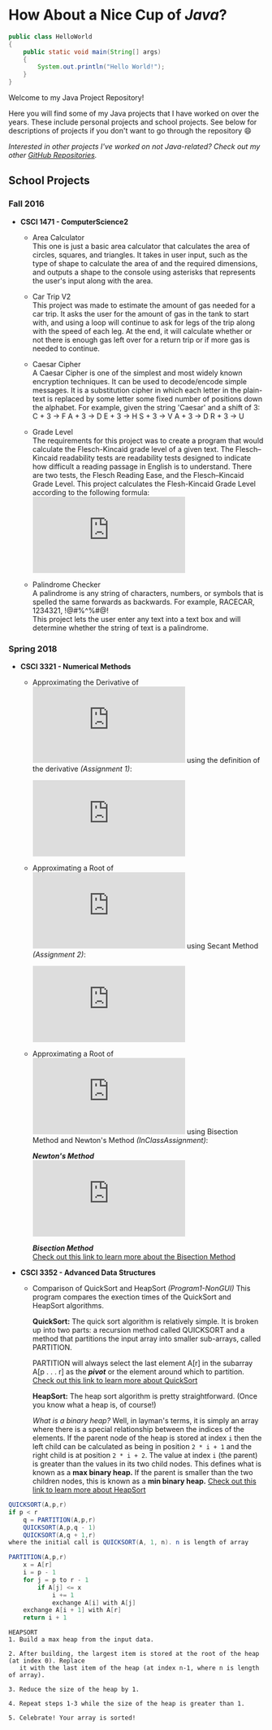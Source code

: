 # How About a Nice Cup of _Java_?
```java
public class HelloWorld
{
    public static void main(String[] args)
    {
        System.out.println("Hello World!");
    }
}
```
Welcome to my Java Project Repository!

Here you will find some of my Java projects that I have worked on over the years. These include personal projects and school projects. See below for descriptions of projects if you don't want to go through the repository :smile:

_Interested in other projects I've worked on not Java-related? Check out my other [GitHub Repositories](https://github.com/ethan-hann)._

## School Projects
### Fall 2016
* **CSCI 1471 - ComputerScience2**
  * Area Calculator  
     This one is just a basic area calculator that calculates the area of circles, squares, and triangles.
     It takes in user input, such as the type of shape to calculate the area of and the required dimensions, and outputs a shape to the console using asterisks that represents the user's input along with the area.

  * Car Trip V2  
     This project was made to estimate the amount of gas needed for a car trip. It asks the user for the amount of gas in the tank to start with, and using a loop will continue to ask for legs of the trip along with the speed of each leg. At the end, it will calculate whether or not there is enough gas left over for a return trip or if more gas is needed to continue.

  * Caesar Cipher  
     A Caesar Cipher is one of the simplest and most widely known encryption techniques. It can be used to decode/encode simple messages. It is a substitution cipher in which each letter in the plain-text is replaced by some letter some fixed number of positions down the alphabet. For example, given the string 'Caesar' and a shift of 3:
            C + 3 -> F
            A + 3 -> D
            E + 3 -> H
            S + 3 -> V
            A + 3 -> D
            R + 3 -> U

  * Grade Level  
     The requirements for this project was to create a program that would calculate the Flesch-Kincaid grade level of a given text. The Flesch–Kincaid readability tests are readability tests designed to indicate how difficult a reading passage in English is to understand. There are two tests, the Flesch Reading Ease, and the Flesch–Kincaid Grade Level. This project calculates the Flesh-Kincaid Grade Level according to the following formula:  
     ![grade-level](http://latex.codecogs.com/gif.latex?0.39%20*%20%28%5Cfrac%7B%5Ctext%7Btotal%20words%7D%7D%7B%5Ctext%7Btotal%20sentences%7D%7D%29%20&plus;%2011.8%20*%20%28%5Cfrac%7B%5Ctext%7Btotal%20syllables%7D%7D%7B%5Ctext%7Btotal%20words%7D%7D%29%20-%2015.59)

  * Palindrome Checker  
     A palindrome is any string of characters, numbers, or symbols that is spelled the same forwards as backwards. For example, RACECAR, 1234321, !@#%^%#@!  
     This project lets the user enter any text into a text box and will determine whether the string of text is a palindrome.

### Spring 2018
* **CSCI 3321 - Numerical Methods**
  * Approximating the Derivative of ![f(x)](http://latex.codecogs.com/gif.latex?f%28x%29) using the definition of the derivative _(Assignment 1)_:

     ![equation](http://latex.codecogs.com/gif.latex?f%27%28x%29%20%3D%20%5Clim_%7Bh%20%5Cto%200%7D%20%5Cfrac%7Bf%28x&plus;h%29%20-%20f%28x%29%7D%7Bh%7D)

  * Approximating a Root of ![f(x)](http://latex.codecogs.com/gif.latex?f%28x%29) using Secant Method _(Assignment 2)_:

     ![equation](http://latex.codecogs.com/gif.latex?x_%7Bn&plus;1%7D%20%3D%20x_%7Bn%7D%20-%20%5Cfrac%7Bf%28x_%7Bn%7D%29%28x_%7Bn%7D%20-%20x_%7Bn-1%7D%29%7D%7Bf%28x_%7Bn%7D%29%20-%20f%28x_%7Bn-1%7D%29%7D%2C%20%5Ctext%7Bwhere%20%7D%20x_%7Bn%7D%20%5Ctext%7Band%20%7D%20x_%7Bn-1%7D%20%5Ctext%7Bare%20initial%20guesses%20for%20the%20root%7D)

  * Approximating a Root of ![f(x)](http://latex.codecogs.com/gif.latex?f%28x%29) using Bisection Method and Newton's Method _(InClassAssignment)_:

    **_Newton's Method_**  
    ![equation](http://latex.codecogs.com/gif.latex?%5Ctext%7BStarting%20with%20initial%20guess%20%7D%20x_%7B0%7D%3A%20x_%7Bn&plus;1%7D%20%3D%20x_%7Bn%7D%20-%20%5Cfrac%7Bf%28x_%7Bn%7D%29%7D%7Bf%27%28x_%7Bn%7D%29%7D)

     **_Bisection Method_**  
     [Check out this link to learn more about the Bisection Method](http://www.sosmath.com/calculus/limcon/limcon07/limcon07.html)


* **CSCI 3352 - Advanced Data Structures**
  * Comparison of QuickSort and HeapSort _(Program1-NonGUI)_
  This program compares the exection times of the QuickSort and HeapSort algorithms.

    **QuickSort:**
The quick sort algorithm is relatively simple. It is broken up into two parts: a recursion method called QUICKSORT and a method that partitions the input array into smaller sub-arrays, called PARTITION.

    PARTITION will always select the last element A[r] in the subarray A[p . . . r] as the **_pivot_** or the element around which to partition.  
    [Check out this link to learn more about QuickSort](https://www.geeksforgeeks.org/quick-sort/)

    **HeapSort:**
    The heap sort algorithm is pretty straightforward. (Once you know what a heap is, of course!)

    _What is a binary heap?_ Well, in layman's terms, it is simply an array where there is a special relationship between the indices of the elements. If the parent node of the heap is stored at index `i` then the left child can be calculated as being in position `2 * i + 1` and the right child is at position `2 * i + 2`. The value at index `i` (the parent) is greater than the values in its two child nodes. This defines what is known as a **max binary heap.** If the parent is smaller than the two children nodes, this is known as a **min binary heap.**
    [Check out this link to learn more about HeapSort](https://www.geeksforgeeks.org/heap-sort/)

```java
QUICKSORT(A,p,r)
if p < r
	q = PARTITION(A,p,r)
	QUICKSORT(A,p,q - 1)
	QUICKSORT(A,q + 1,r)
where the initial call is QUICKSORT(A, 1, n). n is length of array

PARTITION(A,p,r)
	x = A[r]
	i = p - 1
	for j = p to r - 1
		if A[j] <= x
			i += 1
			exchange A[i] with A[j]
	exchange A[i + 1] with A[r]
	return i + 1
```

```
HEAPSORT
1. Build a max heap from the input data.

2. After building, the largest item is stored at the root of the heap (at index 0). Replace
   it with the last item of the heap (at index n-1, where n is length of array).
   
3. Reduce the size of the heap by 1.

4. Repeat steps 1-3 while the size of the heap is greater than 1.

5. Celebrate! Your array is sorted!
```